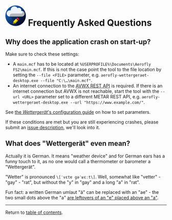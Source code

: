 ![](./favicon-64x64.png) Frequently Asked Questions
======================================

Why does the application crash on start-up?
------------------------------------------

Make sure to check these settings:

* A `main.mcf` has to be located at `%USERPROFILE%\Documents\Aerofly FS2\main.mcf`. If this is not the case point the tool to the file location by setting the `--file <FILE>` parameter, e.g. `aerofly-wettergeraet-desktop.exe --file "C:\…\main.mcf"`.
* An internet connection to the [AVWX REST API](http://avwx.rest/) is required. If there is an internet connection but AVWX is not reachable, start the tool with the `--url <URL>` parameter set to a different METAR REST API, e.g. `aerofly-wettergeraet-desktop.exe --url "https://www.example.com/"`.

See [the <i>Wettergerät</i>'s configuration guide](configuration.md) on how to set parameters.

If these conditions are met but you are still experiencing crashes, please submit an [issue description](https://github.com/fboes/aerofly-wettergeraet/issues), we'll look into it.


What does "Wettergerät" even mean?
----------------------------------

Actually it is German. It means "weather device" and for German ears has a funny touch to it, as no one would call a thermometer or barometer a "Wettergerät".

"Wetter" is pronounced `\[ˈvɛtɐ ɡəˈʁɛːt\]`. Well, somewhat like "vetter" - "gay" - "rat", but without the "y" in "gay" and a long "a" in "rat".

Fun fact: a written German umlaut "ä" can be replaced with an "ae" - the two small dots above the "a" [are leftovers of an "e" placed above an "a"](https://en.wikipedia.org/wiki/Diaeresis_(diacritic)#Umlaut).

---

Return to [table of contents](README.md).
